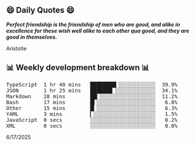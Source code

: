 ## 😄 Daily Quotes 😄

_**Perfect friendship is the friendship of men who are good, and alike in excellence for these wish well alike to each other qua good, and they are good in themselves.**_

Aristotle



## 📊 Weekly development breakdown 📊

<pre>TypeScript  1 hr 40 mins   ████████▍░░░░░░░░░░░░  39.9%
JSON        1 hr 25 mins   ███████▏░░░░░░░░░░░░░  34.1%
Markdown    28 mins        ██▎░░░░░░░░░░░░░░░░░░  11.2%
Bash        17 mins        █▍░░░░░░░░░░░░░░░░░░░   6.8%
Other       15 mins        █▎░░░░░░░░░░░░░░░░░░░   6.3%
YAML        3 mins         ▎░░░░░░░░░░░░░░░░░░░░   1.5%
JavaScript  0 secs         ░░░░░░░░░░░░░░░░░░░░░   0.2%
XML         0 secs         ░░░░░░░░░░░░░░░░░░░░░   0.0%</pre>

6/17/2025